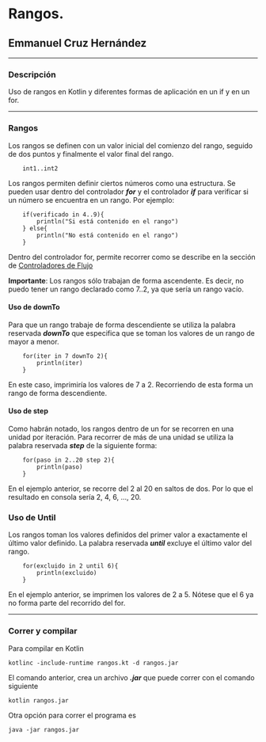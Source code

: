 # Rangos.
## Emmanuel Cruz Hernández

----

### Descripción
Uso de rangos en Kotlin y diferentes formas de aplicación en un if y en un for.

----

### Rangos
Los rangos se definen con un valor inicial del comienzo del rango, seguido de dos puntos y finalmente el valor final del rango.

		int1..int2

Los rangos permiten definir ciertos números como una estructura. Se pueden usar dentro del controlador ***for*** y el controlador ***if*** para verificar si un número se encuentra en un rango. Por ejemplo:

		if(verificado in 4..9){
			println("Si está contenido en el rango")
		} else{
			println("No está contenido en el rango")
		}

Dentro del controlador for, permite recorrer como se describe en la sección de [Controladores de Flujo](https://github.com/EmmanuelCruz/Kotlin/blob/master/05.%20Controladores%20de%20Flujo/README.md)

**Importante**: Los rangos sólo trabajan de forma ascendente. Es decir, no puedo tener un rango declarado como 7..2, ya que sería un rango vacío.

#### Uso de downTo

Para que un rango trabaje de forma descendiente se utiliza la palabra reservada ***downTo*** que especifica que se toman los valores de un rango de mayor a menor.

		for(iter in 7 downTo 2){
			println(iter)
		}

En este caso, imprimiría los valores de 7 a 2. Recorriendo de esta forma un rango de forma descendiente.

#### Uso de step

Como habrán notado, los rangos dentro de un for se recorren en una unidad por iteración. Para recorrer de más de una unidad se utiliza la palabra reservada ***step*** de la siguiente forma:

		for(paso in 2..20 step 2){
			println(paso)
		}

En el ejemplo anterior, se recorre del 2 al 20 en saltos de dos. Por lo que el resultado en consola sería 2, 4, 6, ..., 20.

### Uso de Until

Los rangos toman los valores definidos del primer valor a exactamente el último valor definido. La palabra reservada ***until*** excluye el último valor del rango.

		for(excluido in 2 until 6){
			println(excluido)	
		}

En el ejemplo anterior, se imprimen los valores de 2 a 5. Nótese que el 6 ya no forma parte del recorrido del for.

----

### Correr y compilar

Para compilar en Kotlin

```
kotlinc -include-runtime rangos.kt -d rangos.jar
```

El comando anterior, crea un archivo ***.jar*** que puede correr con el comando siguiente

```
kotlin rangos.jar
```

Otra opción para correr el programa es

```
java -jar rangos.jar
```
